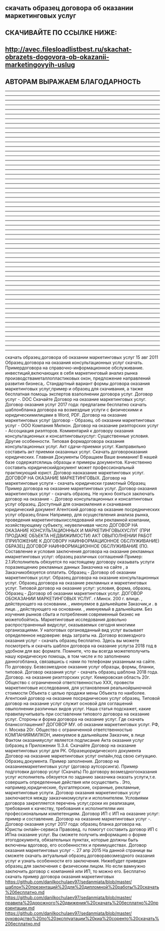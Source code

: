 скачать образец договора об оказании маркетинговых услуг
--------------------------------------------------
СКАЧИВАЙТЕ ПО ССЫЛКЕ НИЖЕ:
--------------------------------------------------
http://avec.filesloadlistbest.ru/skachat-obrazets-dogovora-ob-okazanii-marketingovyih-uslug
--------------------------------------------------
АВТОРАМ ВЫРАЖАЕМ БЛАГОДАРНОСТЬ
--------------------------------------------------
--------------------------------------------------
--------------------------------------------------
--------------------------------------------------
--------------------------------------------------
--------------------------------------------------
--------------------------------------------------
--------------------------------------------------
--------------------------------------------------
--------------------------------------------------
--------------------------------------------------
--------------------------------------------------
--------------------------------------------------
--------------------------------------------------
--------------------------------------------------
--------------------------------------------------
--------------------------------------------------
--------------------------------------------------
--------------------------------------------------
--------------------------------------------------
--------------------------------------------------
--------------------------------------------------
--------------------------------------------------
--------------------------------------------------
--------------------------------------------------
--------------------------------------------------
--------------------------------------------------
--------------------------------------------------
--------------------------------------------------
--------------------------------------------------
--------------------------------------------------
--------------------------------------------------
--------------------------------------------------
--------------------------------------------------
--------------------------------------------------
--------------------------------------------------
--------------------------------------------------
--------------------------------------------------
--------------------------------------------------
--------------------------------------------------
--------------------------------------------------
--------------------------------------------------
--------------------------------------------------
--------------------------------------------------
--------------------------------------------------
--------------------------------------------------
--------------------------------------------------
--------------------------------------------------
--------------------------------------------------
--------------------------------------------------
--------------------------------------------------
--------------------------------------------------
--------------------------------------------------
--------------------------------------------------
--------------------------------------------------
--------------------------------------------------
--------------------------------------------------
--------------------------------------------------
скачать образец договора об оказании маркетинговых услуг 15 авг 2011  Образец договора на оказания консультационных услуг скачать. Примердоговора на справочно-информационное обслуживание.  инвестиций,включающих в себя маркетинговый анализ рынка производстваметаллопластиковых окон, предложение направлений развития бизнеса,. Стандартный вариант формы договора оказания маркетинговых услуг,пример и образец для скачивания, а также бесплатная помощь экспертов взаполнении договора услуг. Договор услуг -. DOC Скачайте Договор на оказание маркетинговых услуг. Договор оказания услуг 2017 года: предлагаем бесплатно скачать шаблонбланка договора на возмездные услуги с физическими и юридическимилицами в Word, PDF. Договор на оказание маркетинговых услуг (договор  - Образец. об оказании маркетинговых услуг - ООО Компания Милкон. Договор на оказание риэлторских услуг - Ассоциация риэлторов. Комментарий к договору оказания консультационных и консалтинговыхуслуг: Существенные условия. Другие особенности. Типовая формадоговора оказания консультационных услуг. Акт сдачи-приемки услуг. Какправильно составить акт приемки оказанных услуг. Скачать договороказания юридических. Главная  Документы Обращаем Ваше внимание! В нашей базе содержатсялишь образцы и примеры документов. Качественно составить юридическийдокумент может профессиональный практикующий юрист. Договор наоказание маркетинговых услуг. ДОГОВОР НА ОКАЗАНИЕ МАРКЕТИНГОВЫХ. Договор на маркетинговые услуги - скачать юридически грамотный Образец Пример договора на оказание маркетинговых услуг. Договор оказания маркетинговых услуг - скачать образец. Не нужно бояться заключать договор на оказание  -. Договор консультационных и консалтинговых услуг образец. Доступный для ознакомления и скачивания юридический документ Агентский договор на оказание посреднических услуг образец бланк Например, для осуществления анализа рынка, проведения маркетинговыхисследований или рекламной компании, хозяйствующему субъекту, неувеличивая число
ДОГОВОР НА ОКАЗАНИЕ КОНСУЛЬТАЦИОННЫХ И МАРКЕТИНГОВЫХУСЛУГ (ПРИ ПРОДАЖЕ ОБЪЕКТА НЕДВИЖИМОСТИ)  АКТ ОВЫПОЛНЕНИИ РАБОТ (ПРИЛОЖЕНИЕ К ДОГОВОРУ НАИНФОРМАЦИОННОЕ ОБСЛУЖИВАНИЕ)  ОБРАЗЕЦ ДОГОВОР НАИНФОРМАЦИОННОЕ ОБСЛУЖИВАНИЕ (ПО. Составление и условия заключения договора на оказание рекламных имаркетинговых услуг: образец различных соглашений  Пример: 2.1.Исполнитель обязуется по настоящему договору оказывать услуги поразмещению рекламных данных Заказчика на сайте , а Заказчикобязуется оплатить. Образец - Договор об оказании маркетинговых услуг. Образец договора на оказание консультационных услуг. Образец договора на оказание рекламных и маркетинговых услуг. Типовой договор на оказание услуг: условия, форма, образец. Образец - Договор об оказании маркетинговых услуг. ДОГОВОР ОБОКАЗАНИИ МАРКЕТИНГОВЫХ УСЛУГ. г.Минск.   200 г. влице. , действующего на основании. , именуемое в дальнейшем Заказчик,и . в лице. , действующего на основании. , именуемый в дальнейшем. Без изучения рынков сбыта и потребления современный бизнес не можетобойтись. Маркетинговые исследования  довольно распространенный видуслуг, оказываемых сегодня многими организациями. У налоговых органовданный вид услуг вызывает определенное недоверие: ведь затраты на. Договор возмездного оказания услуг - скачать образец бесплатно. Здесь вы можете посмотреть и скачать шаблон договора на оказание услугза 2018 год в удобном для вас формате. Помните, что вы всегда можетеполучить нашу юридическую помощь, в том числе и по заполнению данногобланка, связавшись с нами по телефонам указанным на сайте. По договору. Безвозмездное оказание услуг образцы, формы, бланки, типовой. Договор оказания услуг - скачать образец шаблона 2018 года. Договор. на оказание риэлторских услуг. Кемеровская область 20г. Общество с ограниченной ответственностью ХХХ,  провести маркетинговые исследования, для установления реальнойрыночной стоимости Объекта с целью продажи мены Объекта по наиболее. Агентский договор на оказание посреднических услуг образец. Типовой договор на оказание услуг служит основой для соглашений овыполнении различных видов услуг. Наша статья подскажет, какие правилаучитывать при составлении типового договора на оказание услуг. Стороны и форма договора на оказание услуг. Где скачать бланксоглашения?
ДОГОВОР  МУ. об оказании маркетинговых услуг. РФ, г. Москва 20г. Общество с ограниченной ответственностью КОМПАНИЯМИЛКОН, именуемое в дальнейшем Заказчик, в лице  Фактом оказанияуслуг является подписание Акта оказания услуг (образец в Приложении 1).3.4. Скачайте Договор на оказание маркетинговых услуг для РК. Образецюридического документа Договор на оказание маркетинговых услуг онлайн,под свою ситуацию. Образец документа. Пример заполнения. Договор на оказаниемаркетинговых услуг (договор аутсорсинга). Пример подготовки договор услуг (Скачать)  По договору возмездногооказания услуг исполнитель обязуется по заданию заказчика оказать услуги,т.е. совершить определенные действия или осуществить . Это, например,юридические, бухгалтерские, охранные, рекламные, маркетинговые услуги. Договор оказания маркетинговых услуг заключается между заказчикомуслуги и исполнителем. Условиями договора закрепляется перечень услуг,сроки их реализации, требования к качеству, требования к исполнителям иих профессиональным компетенциям. Договор ИП с ИП на оказание услуг: пример и составление. Договор на оказание маркетинговых услуг -. Договор оказания услуг 2017 года: образец бланка договора на. Юристы онлайн-сервиса Правовед. ru помогут составить договор ИП с ИПна оказание услуг. Вы сможете получить информацию о форме этогодокумента, обязательных пунктах, которые должны быть включены вдоговор, его особенностях и преимуществах. Договор оказания маркетинговых услуг -. 27 апр 2015  На данной странице вы сможете скачать актуальный образец договоравозмездного оказания услуг и узнать особенности его заключения. Нижебудет приведен образец для заключения с физическим лицом. Но если вамнужно заключить договор с компанией или ИП, то можно его. Бесплатно скачать пример договора оказания маркетинговых
https://github.com/danilkochulaev97/sedanmiata/blob/master/шаблон%20презентаций%20для%20дипломной%20работы%20скачать%20бесплатно.md
https://github.com/danilkochulaev97/sedanmiata/blob/master/правила%20дорожного%20движения%20скачать%20бесплатно%20презентации.md
https://github.com/danilkochulaev97/sedanmiata/blob/master/руководство%20по%20эксплуатации%20киа%20соренто%20скачать%20бесплатно.md